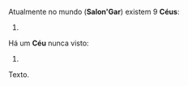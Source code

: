 Atualmente no mundo (**Salon'Gar**) existem 9 **Céus**:

1. 

Há um **Céu** nunca visto:

1. 

Texto.